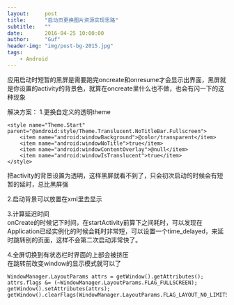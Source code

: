 ```yaml
---
layout:     post
title:      "启动页更换图片资源实现思路"
subtitle:   ""
date:       2016-04-25 10:00:00
author:     "Guf"
header-img: "img/post-bg-2015.jpg"
tags:
    - Android
---
```


应用启动时短暂的黑屏是需要跑完oncreate和onresume才会显示出界面，黑屏就是你设置的activity的背景色，就算在oncreate里什么也不做，也会有闪一下的这种现象

解决方案：
1.更换自定义的透明theme

```
<style name="Theme.Start" parent="@android:style/Theme.Translucent.NoTitleBar.Fullscreen">
    <item name="android:windowBackground">@color/transparent</item>
    <item name="android:windowNoTitle">true</item>
    <item name="android:windowContentOverlay">@null</item>
    <item name="android:windowIsTranslucent">true</item>
</style>
```
把activity的背景设置为透明，这样黑屏就看不到了，只会初次启动的时候会有短暂的延时，总比黑屏强

2.启动背景可以放置在xml里去显示

3.计算延迟时间<br>
onCreate的时候记下时间，在startActivity前算下之间耗时，可以发现在Application已经实例化的时候会耗时非常短，可以设置一个time_delayed，来延时跳转别的页面，这样不会第二次启动非常快了。

4.全屏切换到有状态栏时界面的上部会被挤压<br>
在跳转前改变window的显示模式就可以了

```
WindowManager.LayoutParams attrs = getWindow().getAttributes();
attrs.flags &= (~WindowManager.LayoutParams.FLAG_FULLSCREEN);
getWindow().setAttributes(attrs);
getWindow().clearFlags(WindowManager.LayoutParams.FLAG_LAYOUT_NO_LIMITS);
```
